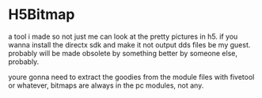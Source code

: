# H5Bitmap
a tool i made so not just me can look at the pretty pictures in h5.
if you wanna install the directx sdk and make it not output dds files be my guest.
probably will be made obsolete by something better by someone else, probably.

youre gonna need to extract the goodies from the module files with fivetool or whatever, bitmaps are always in the pc modules, not any.